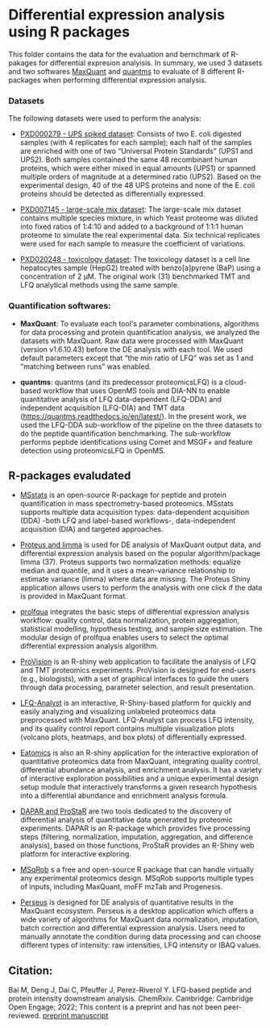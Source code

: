 
# Differential expression analysis using R packages

This folder contains the data for the evaluation and bernchmark of R-pakages for differential expresion analyisis. In summary, we used 3 datasets and two softwares [MaxQuant](https://www.maxquant.org/) and [quantms](https://github.com/bigbio/quantms) to evaluate of 8 different R-packages when performing differential expression analysis. 

### Datasets

The following datasets were used to perform the analysis:

- [PXD000279 - UPS spiked dataset](https://www.ebi.ac.uk/pride/archive/projects/PXD000279): Consists of two E. coli digested samples (with 4 replicates for each sample); each half of the samples are enriched with one of two “Universal Protein Standards” (UPS1 and UPS2). Both samples contained the same 48 recombinant human proteins, which were either mixed in equal amounts (UPS1) or spanned multiple orders of magnitude at a determined ratio (UPS2). Based on the experimental design, 40 of the 48 UPS proteins and none of the E. coli proteins should be detected as differentially expressed.

- [PXD007145 - large-scale mix dataset](https://www.ebi.ac.uk/pride/archive/projects/PXD007145): The large-scale mix dataset contains multiple species mixture, in which Yeast proteome was diluted into fixed ratios of 1:4:10 and added to a background of 1:1:1 human proteome to simulate the real experimental data. Six technical replicates were used for each sample to measure the coefficient of variations.

- [PXD020248 - toxicology dataset](https://www.ebi.ac.uk/pride/archive/projects/PXD020248): The toxicology dataset is a cell line hepatocytes sample (HepG2) treated with benzo[a]pyrene (BaP) using a concentration of 2 μM. The original work (31) benchmarked TMT and LFQ analytical methods using the same sample.

### Quantification softwares: 

- **MaxQuant**: To evaluate each tool's parameter combinations, algorithms for data processing and protein quantification analysis, we analyzed the datasets with MaxQuant. Raw data were processed with MaxQuant (version v1.6.10.43) before the DE analysis with each tool. We used default parameters except that “the min ratio of LFQ” was set as 1 and “matching between runs” was enabled. 

- **quantms**: quantms (and its predecessor proteomicsLFQ) is a cloud-based workflow that uses OpenMS tools and DIA-NN to enable quantitative analysis of LFQ data-dependent (LFQ-DDA) and independent acquisition (LFQ-DIA) and TMT data (https://quantms.readthedocs.io/en/latest/). In the present work, we used the LFQ-DDA sub-workflow of the pipeline on the three datasets to do the peptide quantification benchmarking. The sub-workflow performs peptide identifications using Comet and MSGF+ and feature detection using proteomicsLFQ in OpenMS. 
 
## R-packages evaludated

- [MSstats](https://github.com/Vitek-Lab/MSstats) is an open-source R-package for peptide and protein quantification in mass spectrometry-based proteomics. MSstats supports multiple data acquisition types: data-dependent acquisition (DDA) -both LFQ and label-based workflows-, data-independent acquisition (DIA) and targeted approaches. 

- [Proteus and limma](https://github.com/bartongroup/Proteus) is used for DE analysis of MaxQuant output data, and differential expression analysis based on the popular algorithm/package limma (37). Proteus supports two normalization methods: equalize median and quantile, and it uses a mean-variance relationship to estimate variance (limma) where data are missing. The Proteus Shiny application allows users to perform the analysis with one click if the data is provided in MaxQuant format. 

- [prolfqua](https://github.com/fgcz/prolfqua) integrates the basic steps of differential expression analysis workflow: quality control, data normalization, protein aggregation, statistical modelling, hypothesis testing, and sample size estimation. The modular design of prolfqua enables users to select the optimal differential expression analysis algorithm. 

- [ProVision](https://github.com/JamesGallant/ProVision) is an R-shiny web application to facilitate the analysis of LFQ and TMT proteomics experiments. ProVision is designed for end-users (e.g., biologists), with a set of graphical interfaces to guide the users through data processing, parameter selection, and result presentation.

- [LFQ-Analyst](https://github.com/MonashBioinformaticsPlatform/LFQ-Analyst) is an interactive, R-Shiny-based platform for quickly and easily analyzing and visualizing unlabeled proteomics data preprocessed with MaxQuant. LFQ-Analyst can process LFQ intensity, and its quality control report contains multiple visualization plots (volcano plots, heatmaps, and box plots) of differentially expressed. 

- [Eatomics](https://github.com/Millchmaedchen/Eatomics) is also an R-shiny application for the interactive exploration of quantitative proteomics data from MaxQuant, integrating quality control, differential abundance analysis, and enrichment analysis. It has a variety of interactive exploration possibilities and a unique experimental design setup module that interactively transforms a given research hypothesis into a differential abundance and enrichment analysis formula. 

- [DAPAR and ProStaR](http://www.prostar-proteomics.org/) are two tools dedicated to the discovery of differential analysis of quantitative data generated by proteomic experiments. DAPAR is an R-package which provides five processing steps (filtering, normalization, imputation, aggregation, and difference analysis), based on those functions, ProStaR provides an R-Shiny web platform for interactive exploring.

- [MSqRob](https://github.com/statOmics/MSqRob) s a free and open-source R package that can handle virtually any experimental proteomics design. MSqRob supports multiple types of inputs, including MaxQuant, moFF mzTab and Progenesis. 

- [Perseus](https://maxquant.net/perseus/) is designed for DE analysis of quantitative results in the MaxQuant ecosystem. Perseus is a desktop application which offers a wide variety of algorithms for MaxQuant data normalization, imputation, batch correction and differential expression analysis.  Users need to manually annotate the condition during data processing and can choose different types of intensity: raw intensities, LFQ intensity or IBAQ values. 


## Citation: 

Bai M, Deng J, Dai C, Pfeuffer J, Perez-Riverol Y. LFQ-based peptide and protein intensity downstream analysis. ChemRxiv. Cambridge: Cambridge Open Engage; 2022; This content is a preprint and has not been peer-reviewed. [preprint manuscript](https://chemrxiv.org/engage/chemrxiv/article-details/6337378ffee74e5821507b75)
